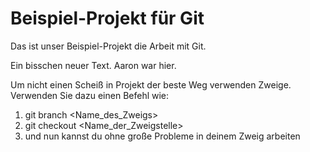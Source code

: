 # Beispiel-Projekt für Git

Das ist unser Beispiel-Projekt die Arbeit mit Git.

Ein bisschen neuer Text.
Aaron war hier.



Um nicht einen Scheiß in Projekt der beste Weg verwenden Zweige. Verwenden Sie dazu einen Befehl wie: 
1. git branch <Name_des_Zweigs>
2. git checkout <Name_der_Zweigstelle>
3. und nun kannst du ohne große Probleme in deinem Zweig arbeiten
